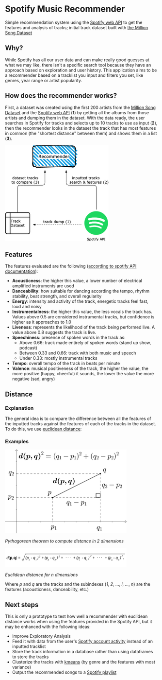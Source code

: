 # Spotify Music Recommender
Simple recommendation system using the [Spotify web API](https://developer.spotify.com/documentation/web-api/) to get the features and analysis of tracks; initial track dataset built with [the Million Song Dataset](http://millionsongdataset.com/)

## Why?

While Spotify has all our user data and can make really good guesses at what we may like, there isn't a specific search tool because they have an approach based on exploration and user history. This application aims to be a recommender based on a tracklist you input and filters you set, like genres, year range or artist popularity.

## How does the recommender works?

First, a dataset was created using the first 200 artists from the [Million Song Dataset](http://millionsongdataset.com/) and the [Spotify web API](https://developer.spotify.com/documentation/web-api/) (**1**) by getting all the albums from those artists and dumping them in the dataset. With the data ready, the user searches in Spotify for tracks and selects up to 10 tracks to use as input (**2**), then the recommender looks in the dataset the track that has most features in common (the "shortest distance" between them) and shows them in a list (**3**).

![diagram](img/diagram.png)

## Features

The features evaluated are the following ([according to spotify API documentation](https://developer.spotify.com/documentation/web-api/reference/tracks/get-several-audio-features/)):
- **Acousticness**: the higher this value, a lower number of electrical amplified instruments are used
- **Danceability**: how suitable for dancing according the tempo, rhythm stability, beat strength, and overall regularity
- **Energy**: intensity and activity of the track, energetic tracks feel fast, loud and noisy
- **Instrumentalness**: the higher this value, the less vocals the track has. Values above 0.5 are considered instrumental tracks, but confidence is higher as it approaches to 1.0
- **Liveness**: represents the likelihood of the track being performed live. A value above 0.8 suggests the track is live.
- **Speechiness**: presence of spoken words in the track as:
    - Above 0.66: track made entirely of spoken words (stand up show, podcast)
    - Between 0.33 and 0.66: track with both music and speech
    - Under 0.33: mostly instrumental tracks
- **Tempo**: overall tempo of the track in beats per minute
- **Valence**: musical positiveness of the track, the higher the value, the more positive (happy, cheerful) it sounds, the lower the value the more
negative (sad, angry)

## Distance
### Explanation

The general idea is to compare the difference between all the features of the inputted tracks against the features of each of the tracks in the dataset. To do this, we use [euclidean distance](https://en.wikipedia.org/wiki/Euclidean_distance):

### Examples

<img src="img/pythagoras.png" alt="pythagoras" width="400"/>

*Pythagorean theorem to compute distance in 2 dimensions*

<img src="img/euclidean_distance.png" alt="pythagoras" width="400"/>

*Euclidean distance for n dimensions*

Where *p* and *q* are the tracks and the subindexes (*1*, *2*, ..., *i*, ..., *n*) are the features (acousticness, danceability, etc.)

## Next steps
This is only a prototype to test how well a recommender with euclidean distance works when using the features provided in the Spotify API, but it may be enhanced with the following ideas:

- Improve Exploratory Analysis
- Feed it with data from the user's [Spotify account activity](https://developer.spotify.com/documentation/web-api/reference/personalization/) instead of an inputted tracklist
- Store the track information in a database rather than using dataframes to store the tracks
- Clusterize the tracks with [kmeans](https://scikit-learn.org/stable/modules/generated/sklearn.cluster.KMeans.html) (by genre and the features with most variance)
- Output the recommended songs to a [Spotify playlist](https://developer.spotify.com/documentation/web-api/reference/playlists/)
